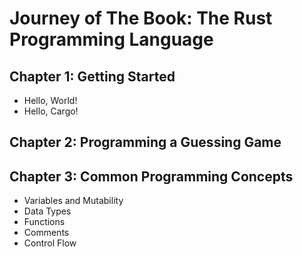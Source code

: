 # Journey of The Book: The Rust Programming Language

## Chapter 1: Getting Started
- Hello, World!
- Hello, Cargo!

## Chapter 2: Programming a Guessing Game

## Chapter 3: Common Programming Concepts
- Variables and Mutability
- Data Types
- Functions
- Comments
- Control Flow 
